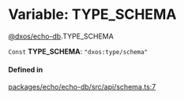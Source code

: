 # Variable: TYPE\_SCHEMA

[@dxos/echo-db](../modules/dxos_echo_db.md).TYPE_SCHEMA

 `Const` **TYPE\_SCHEMA**: ``"dxos:type/schema"``

#### Defined in

[packages/echo/echo-db/src/api/schema.ts:7](https://github.com/dxos/dxos/blob/db8188dae/packages/echo/echo-db/src/api/schema.ts#L7)
